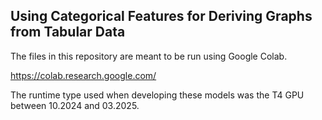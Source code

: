 ## Using Categorical Features for Deriving Graphs from Tabular Data

The files in this repository are meant to be run using Google Colab.

https://colab.research.google.com/

The runtime type used when developing these models was the T4 GPU between 10.2024 and 03.2025.